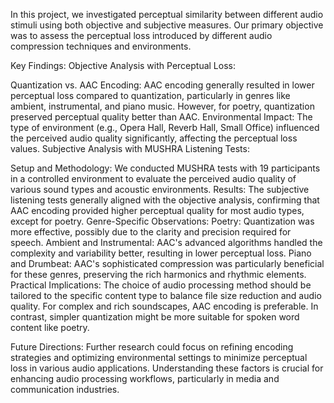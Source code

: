 In this project, we investigated perceptual similarity between different audio stimuli using both objective and subjective measures. Our primary objective was to assess the perceptual loss introduced by different audio compression techniques and environments.

Key Findings:
Objective Analysis with Perceptual Loss:

Quantization vs. AAC Encoding: AAC encoding generally resulted in lower perceptual loss compared to quantization, particularly in genres like ambient, instrumental, and piano music. However, for poetry, quantization preserved perceptual quality better than AAC.
Environmental Impact: The type of environment (e.g., Opera Hall, Reverb Hall, Small Office) influenced the perceived audio quality significantly, affecting the perceptual loss values.
Subjective Analysis with MUSHRA Listening Tests:

Setup and Methodology: We conducted MUSHRA tests with 19 participants in a controlled environment to evaluate the perceived audio quality of various sound types and acoustic environments.
Results: The subjective listening tests generally aligned with the objective analysis, confirming that AAC encoding provided higher perceptual quality for most audio types, except for poetry.
Genre-Specific Observations:
Poetry: Quantization was more effective, possibly due to the clarity and precision required for speech.
Ambient and Instrumental: AAC's advanced algorithms handled the complexity and variability better, resulting in lower perceptual loss.
Piano and Drumbeat: AAC's sophisticated compression was particularly beneficial for these genres, preserving the rich harmonics and rhythmic elements.
Practical Implications:
The choice of audio processing method should be tailored to the specific content type to balance file size reduction and audio quality. For complex and rich soundscapes, AAC encoding is preferable. In contrast, simpler quantization might be more suitable for spoken word content like poetry.

Future Directions:
Further research could focus on refining encoding strategies and optimizing environmental settings to minimize perceptual loss in various audio applications. Understanding these factors is crucial for enhancing audio processing workflows, particularly in media and communication industries.
